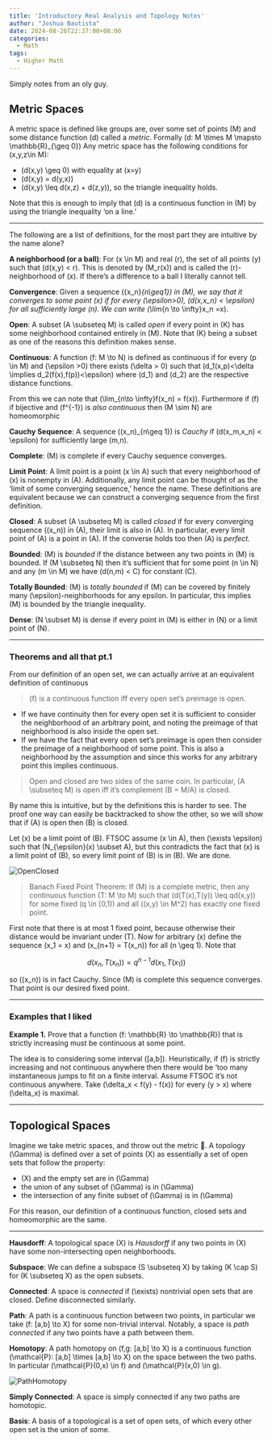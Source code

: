 ```yaml
---
title: 'Introductory Real Analysis and Topology Notes'
author: "Joshua Bautista"
date: 2024-08-26T22:37:00+08:00
categories:
  - Math
tags:
  - Higher Math
---
```

Simply notes from an oly guy.
## Metric Spaces

A metric space is defined like groups are, over some set of points \(M\) and some distance function \(d\) called a *metric*. Formally \(d: M \times M \mapsto \mathbb{R}_{\geq 0}\) Any metric space has the following conditions for \(x,y,z\in M\):

- \(d(x,y) \geq 0\) with equality at \(x=y\)
- \(d(x,y) = d(y,x)\)
- \(d(x,y) \leq d(x,z) + d(z,y)\), so the triangle inequality holds.

Note that this is enough to imply that \(d\) is a continuous function in \(M\) by using the triangle inequality ‘on a line.’

---

The following are a list of definitions, for the most part they are intuitive by the name alone?

**A neighborhood (or a ball)**: For \(x \in M\) and real \(r\), the set of all points \(y\) such that \(d(x,y) < r\). This is denoted by \(M_r(x)\) and is called the \(r\)-neighborhood of \(x\). If there’s a difference to a ball I literally cannot tell.

**Convergence**: Given a sequence \(\{x_n\}_{n\geq1}\) in \(M\), we say that it converges to some point \(x\) if for every \(\epsilon>0\), \(d(x,x_n) < \epsilon\) for all sufficiently large \(n\). We can write \(\lim_{n \to \infty}x_n =x\).

**Open**: A subset \(A \subseteq M\) is called *open* if every point in \(K\) has some neighborhood contained entirely in \(M\). Note that \(K\) being a subset as one of the reasons this definition makes sense.

**Continuous**: A function \(f: M \to N\) is defined as continuous if for every \(p \in M\) and \(\epsilon >0\) there exists \(\delta > 0\) such that \(d_1(x,p)<\delta \implies d_2(f(x),f(p))<\epsilon\) where \(d_1\) and \(d_2\) are the respective distance functions.

From this we can note that \(\lim_{n\to \infty}f(x_n) = f(x)\). Furthermore if \(f\) if bijective and \(f^{-1}\) is *also continuous* then \(M \sim N\) are homeomorphic

**Cauchy Sequence**: A sequence \((x_n)_{n\geq 1}\) is *Cauchy* if \(d(x_m,x_n) < \epsilon\) for sufficiently large \(m,n\).

**Complete**: \(M\) is complete if every Cauchy sequence converges.

**Limit Point**: A limit point is a point \(x \in A\) such that every neighborhood of \(x\) is nonempty in \(A\). Additionally, any limit point can be thought of as the ‘limit of some converging sequence,’ hence the name. These definitions are equivalent because we can construct a converging sequence from the first definition.

**Closed**: A subset \(A \subseteq M\) is called *closed* if for every converging sequence \((x_n)\) in \(A\), their limit is also in \(A\). In particular, every limit point of \(A\) is a point in \(A\). If the converse holds too then \(A\) is *perfect.*

**Bounded**: \(M\) is *bounded* if the distance between any two points in \(M\) is bounded. If \(M \subseteq N\) then it’s sufficient that for some point \(n \in N\) and any \(m \in M\) we have \(d(n,m) < C\) for constant \(C\).

**Totally Bounded**: \(M\) is *totally bounded* if \(M\) can be covered by finitely many \(\epsilon\)-neighborhoods for any epsilon. In particular, this implies \(M\) is bounded by the triangle inequality.

**Dense**: \(N \subset M\) is dense if every point in \(M\) is either in \(N\) or a limit point of \(N\). 

---

### Theorems and all that pt.1

From our definition of an open set, we can actually arrive at an equivalent definition of continuous

> \(f\) is a continuous function iff every open set’s preimage is open.
> 
- If we have continuity then for every open set it is sufficient to consider the neighborhood of an arbitrary point, and noting the preimage of that neighborhood is also inside the open set.
- If we have the fact that every open set’s preimage is open then consider the preimage of a neighborhood of some point. This is also a neighborhood by the assumption and since this works for any arbitrary point this implies continuous.

> Open and closed are two sides of the same coin. In particular, \(A \subseteq M\) is open iff it’s complement \(B = M/A\) is closed.
> 

By name this is intuitive, but by the definitions this is harder to see. The proof one way can easily be backtracked to show the other, so we will show that if \(A\) is open then \(B\) is closed.

Let \(x\) be a limit point of \(B\). FTSOC assume \(x \in A\), then \(\exists \epsilon\) such that \(N_{\epsilon}(x) \subset A\), but this contradicts the fact that \(x\) is a limit point of \(B\), so every limit point of \(B\) is in \(B\). We are done.

![OpenClosed](/OpenClosed.png)

> Banach Fixed Point Theorem: If \(M\) is a complete metric, then any continuous function \(T: M \to M\) such that \(d(T(x),T(y)) \leq qd(x,y)\) for some fixed \(q \in [0,1)\) and all \((x,y) \in M^2\) has exactly one fixed point.
> 

First note that there is at most 1 fixed point, because otherwise their distance would be invariant under \(T\). Now for arbitrary \(x\) define the sequence \(x_1 = x\) and \(x_{n+1} = T(x_n)\) for all \(n \geq 1\). Note that

$$d(x_n, T(x_n)) = q^{n-1}d(x_1,T(x_1))$$

so \((x_n)\) is in fact Cauchy. Since \(M\) is complete this sequence converges. That point is our desired fixed point.

---

### Examples that I liked

**Example 1.** Prove that a function \(f: \mathbb{R} \to \mathbb{R}\) that is strictly increasing must be continuous at some point.

The idea is to considering some interval \([a,b]\). Heuristically, if \(f\) is strictly increasing and not continuous anywhere then there would be ‘too many instantaneous jumps to fit on a finite interval.  Assume FTSOC it’s not continuous anywhere. Take \(\delta_x < f(y) - f(x)\) for every \(y > x\) where \(\delta_x\) is maximal. 

---

## Topological Spaces

Imagine we take metric spaces, and throw out the metric 🤯. A topology \(\Gamma\) is defined over a set of points \(X\) as essentially a set of open sets that follow the property:

- \(X\) and the empty set are in \(\Gamma\)
- the union of any subset of \(\Gamma\) is in \(\Gamma\)
- the intersection of any finite subset of \(\Gamma\) is in \(\Gamma\)

For this reason, our definition of a continuous function, closed sets and homeomorphic are the same.

---

**Hausdorff**: A topological space \(X\) is *Hausdorff* if any two points in \(X\) have some non-intersecting open neighborhoods.

**Subspace**: We can define a subspace \(S \subseteq X\) by taking \(K \cap S\) for \(K \subseteq X\) as the open subsets.

**Connected**: A space is *connected* if \(\exists\) nontrivial open sets that are closed. Define disconnected similarly.

**Path**: A path is a continuous function between two points, in particular we take \(f: [a,b] \to X\) for some non-trivial interval. Notably, a space is *path connected* if any two points have a path between them.

**Homotopy**: A path homotopy on \(f,g: [a,b] \to X\) is a continuous function \(\mathcal{P}: [a,b] \times [a,b] \to X\) on the space between the two paths. In particular \(\mathcal{P}(0,x) \in f\) and \(\mathcal{P}(x,0) \in g\). 

![PathHomotopy](/PathHomotopy.png)

**Simply Connected**: A space is simply connected if any two paths are homotopic.

**Basis**: A basis of a topological is a set of open sets, of which every other open set is the union of some.